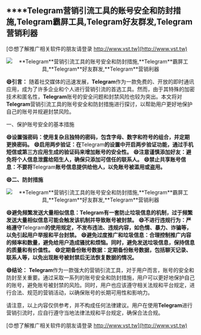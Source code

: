 ## ****Telegram**营销引流工具的账号安全和防封措施,**Telegram**霸屏工具,**Telegram**好友群发,**Telegram**营销利器**

[😍想了解推广相关软件的朋友请登录 http://www.vst.tw](http://www.vst.tw)

 <center><img src="https://vst.tw/MP4/tuiguang/png/2.png" alt="**Telegram**营销引流工具的账号安全和防封措施,**Telegram**霸屏工具,**Telegram**好友群发,**Telegram**营销利器"></center>

**😄引言：**
随着社交媒体的迅速发展，**Telegram**作为一款免费的、开放的即时通讯应用，成为了许多企业和个人进行营销引流的首选工具。然而，由于其特殊的加密技术和匿名性，**Telegram**账号的安全问题和封禁风险也较为突出。本文将对**Telegram**营销引流工具的账号安全和防封措施进行探讨，以帮助用户更好地保护自己的账号并规避封禁风险。

一、保护账号安全的基本措施

**😄设置强密码：使用复杂且独特的密码，包含字母、数字和符号的组合，并定期更换密码。**
**😄启用两步验证：在**Telegram**的设置中开启两步验证功能，通过手机短信或第三方应用生成的验证码来增加账号的安全性。**
**😄注意谨慎添加好友：避免将个人信息泄露给陌生人，确保只添加可信任的联系人。**
**😄禁止共享账号信息：不要将**Telegram**账号信息提供给他人，以免账号被滥用或盗用。**

**😄二、防封措施**

 <center><img src="https://vst.tw/MP4/tuiguang/png/5.png" alt="**Telegram**营销引流工具的账号安全和防封措施,**Telegram**霸屏工具,**Telegram**好友群发,**Telegram**营销利器"></center>

**😄避免频繁发送大量相似信息：**Telegram**有一套防止垃圾信息的机制，过于频繁发送大量相似信息可能会触发该机制并导致账号被封禁。**
**😄不进行违规行为：严格遵守**Telegram**的使用规定，不发布违法、违规内容，如色情、暴力、诈骗等，以免引起用户举报和平台封禁。**
**😄避免过度推广和垃圾信息：合理控制推广内容的频率和数量，避免给用户造成骚扰和烦恼。同时，避免发送垃圾信息，保持信息的质量和有价值性。**
**😄定期备份账号数据：定期备份账号数据，包括聊天记录、联系人等，以免出现账号被封禁后无法恢复数据的情况。**

**😄结论：**
**Telegram**作为一款强大的营销引流工具，对于用户而言，账号的安全和防封至关重要。通过采取一系列的账号安全和防封措施，用户可以更好地保护自己的账号，避免账号被封禁的风险。同时，用户也应该遵守相关法规和平台规定，进行合法、规范的营销活动，以确保账号的长期可用性和影响力。

请注意，以上内容仅供参考，并不构成任何法律建议。用户在使用**Telegram**进行营销引流时，应自行遵守当地法律法规和平台规定，确保合法合规。

[😍想了解推广相关软件的朋友请登录 http://www.vst.tw](http://www.vst.tw)



